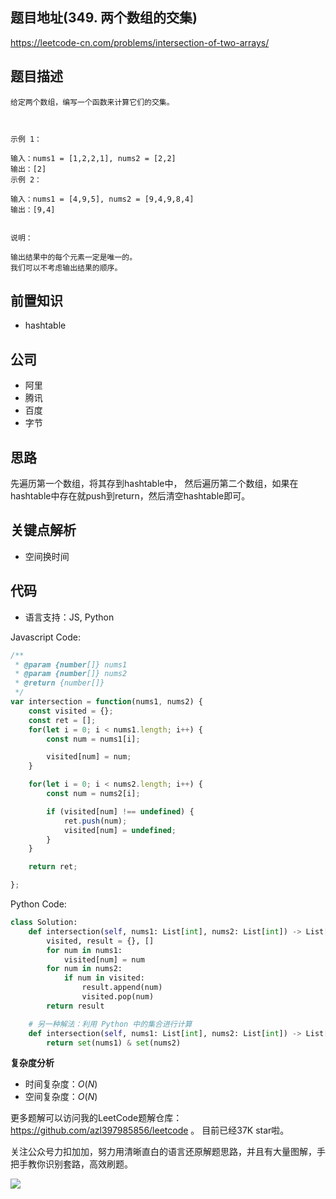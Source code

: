
## 题目地址(349. 两个数组的交集)
https://leetcode-cn.com/problems/intersection-of-two-arrays/

## 题目描述

```
给定两个数组，编写一个函数来计算它们的交集。

 

示例 1：

输入：nums1 = [1,2,2,1], nums2 = [2,2]
输出：[2]
示例 2：

输入：nums1 = [4,9,5], nums2 = [9,4,9,8,4]
输出：[9,4]
 

说明：

输出结果中的每个元素一定是唯一的。
我们可以不考虑输出结果的顺序。

```

## 前置知识

- hashtable

## 公司

- 阿里
- 腾讯
- 百度
- 字节

## 思路

先遍历第一个数组，将其存到hashtable中，
然后遍历第二个数组，如果在hashtable中存在就push到return，然后清空hashtable即可。

## 关键点解析

- 空间换时间

## 代码

* 语言支持：JS, Python

Javascript Code:

```js
/**
 * @param {number[]} nums1
 * @param {number[]} nums2
 * @return {number[]}
 */
var intersection = function(nums1, nums2) {
    const visited = {};
    const ret = [];
    for(let i = 0; i < nums1.length; i++) {
        const num = nums1[i];

        visited[num] = num;
    }

    for(let i = 0; i < nums2.length; i++) {
        const num = nums2[i];

        if (visited[num] !== undefined) {
            ret.push(num);
            visited[num] = undefined;
        }
    }

    return ret;

};
```

Python Code:

```python
class Solution:
    def intersection(self, nums1: List[int], nums2: List[int]) -> List[int]:
        visited, result = {}, []
        for num in nums1:
            visited[num] = num
        for num in nums2:
            if num in visited:
                result.append(num)
                visited.pop(num)
        return result

    # 另一种解法：利用 Python 中的集合进行计算
    def intersection(self, nums1: List[int], nums2: List[int]) -> List[int]:
        return set(nums1) & set(nums2)
```
**复杂度分析**
- 时间复杂度：$O(N)$
- 空间复杂度：$O(N)$

更多题解可以访问我的LeetCode题解仓库：https://github.com/azl397985856/leetcode  。 目前已经37K star啦。

关注公众号力扣加加，努力用清晰直白的语言还原解题思路，并且有大量图解，手把手教你识别套路，高效刷题。


![](https://tva1.sinaimg.cn/large/007S8ZIlly1gfcuzagjalj30p00dwabs.jpg)
